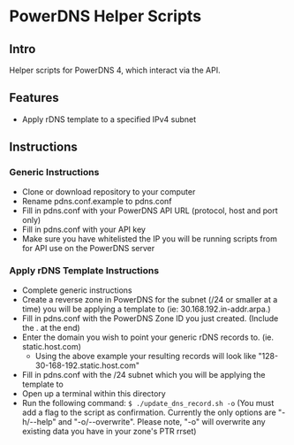 # PowerDNS Helper Scripts

## Intro
Helper scripts for PowerDNS 4, which interact via the API.

## Features
- Apply rDNS template to a specified IPv4 subnet

## Instructions

### Generic Instructions
- Clone or download repository to your computer
- Rename pdns.conf.example to pdns.conf
- Fill in pdns.conf with your PowerDNS API URL (protocol, host and port only)
- Fill in pdns.conf with your API key
- Make sure you have whitelisted the IP you will be running scripts from for API use on the PowerDNS server

### Apply rDNS Template Instructions
- Complete generic instructions
- Create a reverse zone in PowerDNS for the subnet (/24 or smaller at a time)  you will be applying a template to (ie: 30.168.192.in-addr.arpa.)
- Fill in pdns.conf with the PowerDNS Zone ID you just created. (Include the . at the end)
- Enter the domain you wish to point your generic rDNS records to. (ie. static.host.com)
  - Using the above example your resulting records will look like "128-30-168-192.static.host.com"
- Fill in pdns.conf with the /24 subnet which you will be applying the template to
- Open up a terminal within this directory
- Run the following command: ```$ ./update_dns_record.sh -o``` (You must add a flag to the script as confirmation. Currently the only options are "-h/--help" and "-o/--overwrite". Please note, "-o" will overwrite any existing data you have in your zone's PTR rrset)

